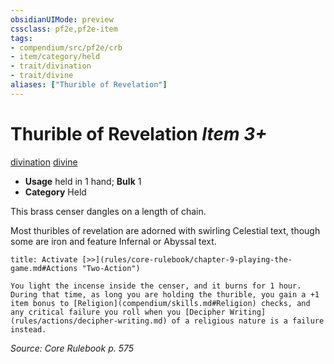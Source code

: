 ```yaml
---
obsidianUIMode: preview
cssclass: pf2e,pf2e-item
tags:
- compendium/src/pf2e/crb
- item/category/held
- trait/divination
- trait/divine
aliases: ["Thurible of Revelation"]
---
```

# Thurible of Revelation *Item 3+*  
[divination](rules/traits/divination.md "Divination School Trait")  [divine](rules/traits/divine.md "Divine Tradition Trait")  

- **Usage** held in 1 hand; **Bulk** 1
- **Category** Held

This brass censer dangles on a length of chain.

Most thuribles of revelation are adorned with swirling Celestial text, though some are iron and feature Infernal or Abyssal text.

```ad-embed-ability
title: Activate [>>](rules/core-rulebook/chapter-9-playing-the-game.md#Actions "Two-Action")

You light the incense inside the censer, and it burns for 1 hour. During that time, as long you are holding the thurible, you gain a +1 item bonus to [Religion](compendium/skills.md#Religion) checks, and any critical failure you roll when you [Decipher Writing](rules/actions/decipher-writing.md) of a religious nature is a failure instead.
```

*Source: Core Rulebook p. 575*